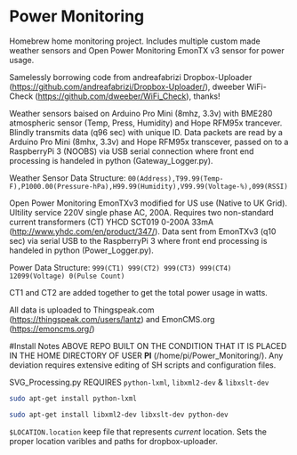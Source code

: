 # Power Monitoring
Homebrew home monitoring project. Includes multiple custom made weather sensors and Open Power Monitoring EmonTX v3 sensor for power usage.

Samelessly borrowing code from andreafabrizi Dropbox-Uploader (https://github.com/andreafabrizi/Dropbox-Uploader/), dweeber WiFi-Check (https://github.com/dweeber/WiFi_Check), thanks!

Weather sensors baised on Arduino Pro Mini (8mhz, 3.3v) with BME280 atmospheric sensor (Temp, Press, Humidity) and Hope RFM95x trancever. Blindly transmits data (q96 sec) with unique ID. Data packets are read by a Arduino Pro Mini (8mhx, 3.3v) and Hope RFM95x transcever, passed on to a RaspberryPi 3 (NOOBS) via USB serial connection where front end processing is handeled in python (Gateway_Logger.py). 

Weather Sensor Data Structure: `00(Address),T99.99(Temp-F),P1000.00(Pressure-hPa),H99.99(Humidity),V99.99(Voltage-%),099(RSSI)`

Open Power Monitoring EmonTXv3 modified for US use (Native to UK Grid). Ultility service 220V single phase AC, 200A. Requires two non-standard current transformers (CT) YHCD SCT019 0-200A 33mA (http://www.yhdc.com/en/product/347/). Data sent from EmonTXv3 (q10 sec) via serial USB to the RaspberryPi 3 where front end processing is handeled in python (Power_Logger.py). 

Power Data Structure: `999(CT1) 999(CT2) 999(CT3) 999(CT4) 12099(Voltage) 0(Pulse Count)`

CT1 and CT2 are added together to get the total power usage in watts. 

All data is uploaded to Thingspeak.com (https://thingspeak.com/users/lantz) and EmonCMS.org (https://emoncms.org/)

#Install Notes
ABOVE REPO BUILT ON THE CONDITION THAT IT IS PLACED IN THE HOME DIRECTORY OF USER **PI** (/home/pi/Power_Monitoring/). Any deviation requires extensive editing of SH scripts and configuration files.

SVG_Processing.py REQUIRES `python-lxml`, `libxml2-dev` & `libxslt-dev`

```bash 
sudo apt-get install python-lxml
```

```bash
sudo apt-get install libxml2-dev libxslt-dev python-dev
```

`$LOCATION.location` keep file that represents *current* location. Sets the proper location varibles and paths for dropbox-uploader.

